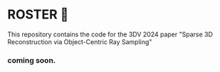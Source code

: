 # ROSTER 🐓
This repository contains the code for the 3DV 2024 paper "Sparse 3D Reconstruction via Object-Centric Ray Sampling"

### coming soon.
